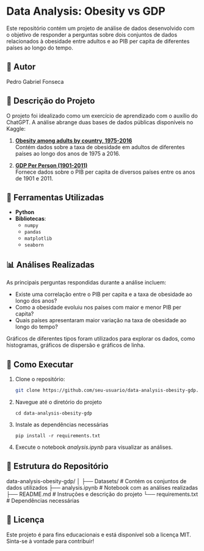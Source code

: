 # Data Analysis: Obesity vs GDP

Este repositório contém um projeto de análise de dados desenvolvido com o objetivo de responder a perguntas sobre dois conjuntos de dados relacionados à obesidade entre adultos e ao PIB per capita de diferentes países ao longo do tempo.

## 👤 Autor
Pedro Gabriel Fonseca

## 📄 Descrição do Projeto
O projeto foi idealizado como um exercício de aprendizado com o auxílio do ChatGPT. A análise abrange duas bases de dados públicas disponíveis no Kaggle:

1. **[Obesity among adults by country, 1975-2016](https://www.kaggle.com/amanarora/obesity-among-adults-by-country-19752016/)**  
   Contém dados sobre a taxa de obesidade em adultos de diferentes países ao longo dos anos de 1975 a 2016.

2. **[GDP Per Person (1901-2011)](https://www.kaggle.com/divyansh22/gdp-per-person-19012011?select=GDP.csv)**  
   Fornece dados sobre o PIB per capita de diversos países entre os anos de 1901 e 2011.

## 🔧 Ferramentas Utilizadas
- **Python**  
- **Bibliotecas**:  
  - `numpy`  
  - `pandas`  
  - `matplotlib`  
  - `seaborn`  

## 📊 Análises Realizadas
As principais perguntas respondidas durante a análise incluem:  
- Existe uma correlação entre o PIB per capita e a taxa de obesidade ao longo dos anos?  
- Como a obesidade evoluiu nos países com maior e menor PIB per capita?  
- Quais países apresentaram maior variação na taxa de obesidade ao longo do tempo?  

Gráficos de diferentes tipos foram utilizados para explorar os dados, como histogramas, gráficos de dispersão e gráficos de linha.

## 🚀 Como Executar
1. Clone o repositório:
   ```bash
   git clone https://github.com/seu-usuario/data-analysis-obesity-gdp.git
2. Navegue até o diretório do projeto
    ```
    cd data-analysis-obesity-gdp
3. Instale as dependências necessárias
    ```
    pip install -r requirements.txt

4. Execute o notebook *analysis.ipynb* para visualizar as análises.

## 📂 Estrutura do Repositório

data-analysis-obesity-gdp/
│
├── Datasets/              # Contém os conjuntos de dados utilizados
├── analysis.ipynb         # Notebook com as análises realizadas
├── README.md              # Instruções e descrição do projeto
└── requirements.txt       # Dependências necessárias

## 📝 Licença

Este projeto é para fins educacionais e está disponível sob a licença MIT. Sinta-se à vontade para contribuir!